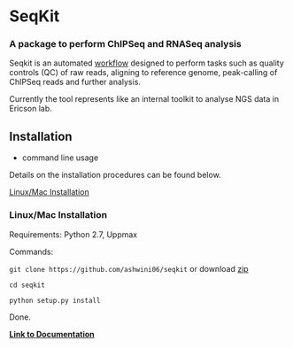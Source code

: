 <h1>SeqKit</h1>


### A package to perform ChIPSeq and RNASeq analysis

Seqkit is an automated [workflow](https://github.com/ashwini06/seqkit/blob/master/misc/SeqKit_workflow.pdf) designed to perform tasks such as quality controls (QC) of raw reads, aligning to reference genome, peak-calling of ChIPSeq reads and further analysis.

Currently the tool represents like an internal toolkit to analyse NGS data in Ericson lab.

<a name="installation"/></a>
Installation
---------------
* command line usage

Details on the installation procedures can be found below.

[Linux/Mac Installation](#general)

<a name="general"/></a>
### Linux/Mac Installation

Requirements:
Python 2.7, Uppmax 

Commands:

`git clone https://github.com/ashwini06/seqkit`
or download [zip](https://github.com/ashwini06/seqkit/archive/master.zip)

`cd seqkit`

`python setup.py install`

Done.

 **[Link to Documentation](https://github.com/ashwini06/seqkit/blob/master/misc/Documentation.md#setup-requirements)**
